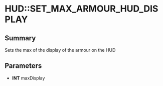 # HUD::SET_MAX_ARMOUR_HUD_DISPLAY

## Summary
Sets the max of the display of the armour on the HUD

## Parameters
* **INT** maxDisplay
